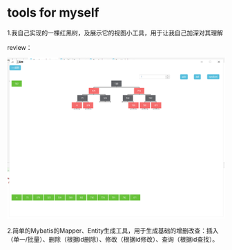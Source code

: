# tools for myself

1.我自己实现的一棵红黑树，及展示它的视图小工具，用于让我自己加深对其理解

review：

![redBlack-tree-review](https://raw.githubusercontent.com/Nefure/tools/master/asserts/review1.png)

2.简单的Mybatis的Mapper、Entity生成工具，用于生成基础的增删改查：插入（单一/批量）、删除（根据id删除）、修改（根据id修改）、查询（根据id查找）。